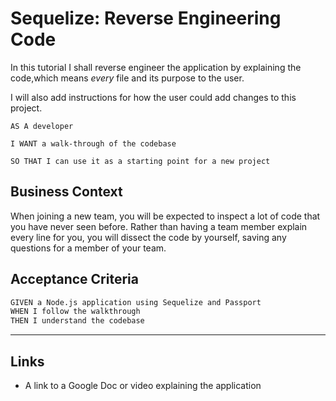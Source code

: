 # Sequelize: Reverse Engineering Code

In this tutorial I shall reverse engineer the application by explaining the code,which means *every* file and its purpose to the user.

I will also add instructions for how the user could add changes to this project.

```
AS A developer

I WANT a walk-through of the codebase

SO THAT I can use it as a starting point for a new project
```

## Business Context

When joining a new team, you will be expected to inspect a lot of code that you have never seen before. Rather than having a team member explain every line for you, you will dissect the code by yourself, saving any questions for a member of your team.

## Acceptance Criteria

```md
GIVEN a Node.js application using Sequelize and Passport
WHEN I follow the walkthrough
THEN I understand the codebase
```
- - -

## Links

* A link to a Google Doc or video explaining the application 

